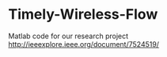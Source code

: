 # Timely-Wireless-Flow
Matlab code for our research project http://ieeexplore.ieee.org/document/7524519/
